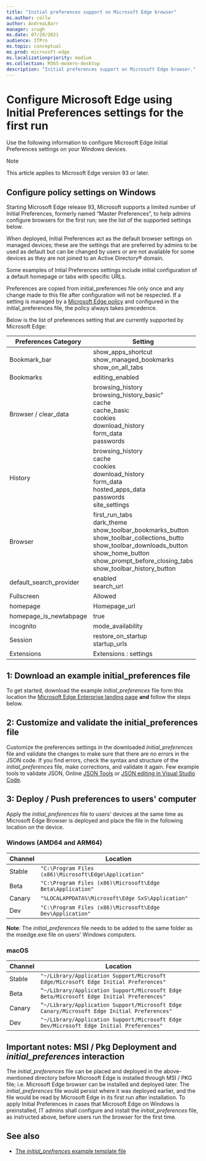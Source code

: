 ```yaml
---
title: "Initial preferences support on Microsoft Edge browser"
ms.author: collw
author: AndreaLBarr
manager: srugh
ms.date: 07/20/2021
audience: ITPro
ms.topic: conceptual
ms.prod: microsoft-edge
ms.localizationpriority: medium
ms.collection: M365-modern-desktop
description: "Initial preferences support on Microsoft Edge browser."
---
```


# Configure Microsoft Edge using Initial Preferences settings for the first run

Use the following information to configure Microsoft Edge Initial Preferences settings on your Windows devices.

> [!Note]
> This article applies to Microsoft Edge version 93 or later.

## Configure policy settings on Windows

Starting Microsoft Edge release 93, Microsoft supports a limited number of Initial Preferences, formerly named “Master Preferences”, to help admins configure browsers for the first run; see the list of the supported settings below.  

When deployed, Initial Preferences act as the default browser settings on managed devices; these are the settings that are preferred by admins to be used as default but can be changed by users or are not available for some devices as they are not joined to an Active Directory® domain.

Some examples of Intial Preferences settings include initial configuration of a default homepage or tabs with specific URLs.

Preferences are copied from initial_preferences file only once and any change made to this file after configuration will not be respected. If a setting is managed by a [Microsoft Edge policy](/deployedge/microsoft-edge-policies) and configured in the initial_preferences file, the policy always takes precedence.

Below is the list of preferences setting that are currently supported by Microsoft Edge:

| Preferences Category | Setting |
| - | - |
| Bookmark_bar | show_apps_shortcut<br>show_managed_bookmarks<br>show_on_all_tabs |
| Bookmarks | editing_enabled |
| Browser / clear_data | browsing_history<br>browsing_history_basic"<br>cache<br>cache_basic<br>cookies<br>download_history<br>form_data<br>passwords |
| History | browsing_history<br>cache<br>cookies<br>download_history<br>form_data<br>hosted_apps_data<br>passwords<br>site_settings |
| Browser | first_run_tabs<br>dark_theme<br>show_toolbar_bookmarks_button<br>show_toolbar_collections_butto<br>show_toolbar_downloads_button<br>show_home_button<br>show_prompt_before_closing_tabs<br>show_toolbar_history_button |
| default_search_provider | enabled<br>search_url |
| Fullscreen | Allowed |
| homepage | Homepage_url |
| homepage_is_newtabpage | true |
| incognito | mode_availability |
| Session | restore_on_startup<br>startup_urls |
| Extensions | Extensions : settings |

## 1: Download an example initial_preferences file

To get started, download the example *initial_preferences* file form this location the [Microsoft Edge Enterprise landing page](https://www.microsoft.com/edge/business/download) **and** follow the steps below.

## 2: Customize and validate the initial_preferences file

Customize the preferences settings in the downloaded *initial_preferences* file and validate the changes to make sure that there are no errors in the JSON code. If you find errors, check the syntax and structure of the *initial_preferences* file, make corrections, and validate it again. Few example tools to validate JSON, Online [JSON Tools](https://jsonformatter.org/) or [JSON editing in Visual Studio Code](https://code.visualstudio.com/docs/languages/json).

## 3: Deploy / Push preferences to users' computer

Apply the *initial_preferences* file to users' devices at the same time as Microsoft Edge Browser is deployed and place the file in the following location on the device.

### Windows (AMD64 and ARM64)

| Channel | Location |
| - | - |
| Stable | `"C:\Program Files (x86)\Microsoft\Edge\Application"` |
| Beta | `"C:\Program Files (x86)\Microsoft\Edge Beta\Application"` |
|Canary | `"%LOCALAPPDATA%\Microsoft\Edge SxS\Application"` |
| Dev | `"C:\Program Files (x86)\Microsoft\Edge Dev\Application"` |

**Note**: The *initial_preferences* file needs to be added to the same folder as the msedge.exe file on users' Windows computers.  

### macOS

| Channel | Location |
| - | - |
| Stable | `"~/Library/Application Support/Microsoft Edge/Microsoft Edge Initial Preferences"` |
| Beta | `“~/Library/Application Support/Microsoft Edge Beta/Microsoft Edge Initial Preferences"` |
| Canary | `“~/Library/Application Support/Microsoft Edge Canary/Microsoft Edge Initial Preferences"` |
| Dev | `"~/Library/Application Support/Microsoft Edge Dev/Microsoft Edge Initial Preferences"` |

## Important notes: MSI / Pkg Deployment and *initial_preferences* interaction

The *initial_preferences* file can be placed and deployed in the above-mentioned directory before Microsoft Edge is installed through MSI / PKG file; i.e. Microsoft Edge browser can be installed and deployed later. The *initial_preferences* file would persist where it was deployed earlier, and the file would be read by Microsoft Edge in its first run after installation.
To apply Initial Preferences in cases that Microsoft Edge on Windows is preinstalled, IT admins shall configure and install the *initial_preferences* file, as instructed above, before users run the browser for the first time.

## See also

- [The *initial_prefrences* example template file](https://www.microsoft.com/edge/business/download)
